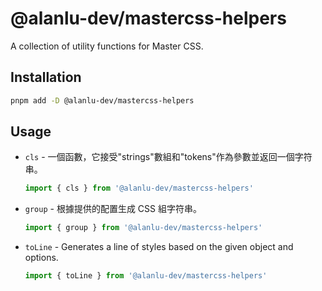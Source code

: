 # @alanlu-dev/mastercss-helpers

A collection of utility functions for Master CSS.

## Installation

```bash
pnpm add -D @alanlu-dev/mastercss-helpers
```

## Usage

* `cls` - 一個函數，它接受"strings"數組和"tokens"作為參數並返回一個字符串。

     ```js
     import { cls } from '@alanlu-dev/mastercss-helpers'
     ```

* `group` - 根據提供的配置生成 CSS 組字符串。

  ```js
  import { group } from '@alanlu-dev/mastercss-helpers'
  ```

* `toLine` - Generates a line of styles based on the given object and options.

    ```js
    import { toLine } from '@alanlu-dev/mastercss-helpers'
    ```
